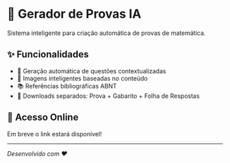 # 🤖 Gerador de Provas IA

Sistema inteligente para criação automática de provas de matemática.

## ✨ Funcionalidades
- 🎯 Geração automática de questões contextualizadas
- 🎨 Imagens inteligentes baseadas no conteúdo
- 📚 Referências bibliográficas ABNT
- 📁 Downloads separados: Prova + Gabarito + Folha de Respostas

## 🚀 Acesso Online
Em breve o link estará disponível!

---
*Desenvolvido com ❤️*
